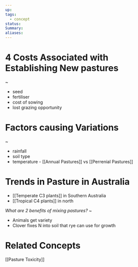 ```yaml
---
up: 
tags:
  - concept
status: 
Summary:
aliases:
---
```

# 4 Costs Associated with Establishing New pastures
~
- seed
- fertiliser
- cost of sowing
- lost grazing opportunity
<!--SR:!2025-03-19,10,270-->

# Factors causing Variations
~
- rainfall
- soil type
- temperature - [[Annual Pastures]] vs [[Perrenial Pastures]]

# Trends in Pasture in Australia
- [[Temperate C3 plants]] in Southern Australia
- [[Tropical C4 plants]] in north

*What are 2 benefits of mixing pastures?*
~
- Animals get variety
- Clover fixes N into soil that rye can use for growth
<!--SR:!2025-03-24,15,292-->

# Related Concepts
[[Pasture Toxicity]]


